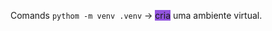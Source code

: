 Comands
	`pythom -m venv .venv` -> <span style="background:#b1ffff"><span style="background:#9254de">cria</span></span> uma ambiente virtual.
